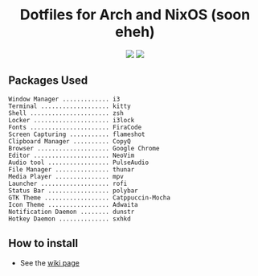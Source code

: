 <div align="center">
    <h1>Dotfiles for Arch and NixOS (soon eheh)</h1>
    <img src="https://img.shields.io/github/last-commit/samyuh/dotfiles?style=for-the-badge&color=ffb4a2&labelColor=201a19">
    <img src="https://img.shields.io/github/stars/samyuh/dotfiles?style=for-the-badge&color=e6c419&labelColor=1d1b16">
</div>

## Packages Used
```
Window Manager ............. i3
Terminal ................... kitty
Shell ...................... zsh
Locker ..................... i3lock
Fonts ...................... FiraCode
Screen Capturing ........... flameshot
Clipboard Manager .......... CopyQ
Browser .................... Google Chrome
Editor ..................... NeoVim
Audio tool ................. PulseAudio
File Manager ............... thunar
Media Player ............... mpv
Launcher ................... rofi
Status Bar ................. polybar
GTK Theme .................. Catppuccin-Mocha
Icon Theme ................. Adwaita
Notification Daemon ........ dunstr
Hotkey Daemon .............. sxhkd
```

## How to install
- See the [wiki page](https://github.com/samyuh/dotfiles/wiki/Installation)


